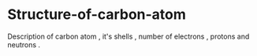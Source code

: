 # Structure-of-carbon-atom
Description of carbon atom , it's shells , number of electrons , protons and neutrons .
